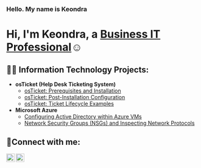 ### Hello. My name is Keondra 
<h1>Hi, I'm Keondra, a <a href="https://www.linkedin.com/in/
keondra-wallace-210391a1"> Business IT Professional</a>☺</h1>

<h2>👨‍💻 Information Technology Projects:</h2>

- <b>osTicket (Help Desk Ticketing System)</b>
  - [osTicket: Prerequisites and Installation](https://github.com/joshmadakorcc/osticket-prereqs)
  - [osTicket: Post-Installation Configuration](https://github.com/KeonM2010/post-install-config)
  - [osTicket: Ticket Lifecycle Examples](https://github.com/KeonM2010/ticket-lifecycle)
- <b>Microsoft Azure</b>
  - [Configuring Active Directory within Azure VMs](https://github.com/KeonM2010/configure-ad)
  - [Network Security Groups (NSGs) and Inspecting Network Protocols](https://github.com/KeonM2010/azure-network-protocols)

<h2>🤳Connect with me:</h2>

[<img align="left" alt="Josh | LinkedIn" width="22px" src="https://cdn.jsdelivr.net/npm/simple-icons@v3/icons/linkedin.svg" />][linkedin]
[<img align="left" alt="Josh | Instagram" width="22px" src="https://cdn.jsdelivr.net/npm/simple-icons@v3/icons/instagram.svg" />][instagram]

[instagram]: https://www.instagram.com/ambitiousgirlke
[linkedin]: https://linkedin.com/in/keondra-wallace-210391a1
